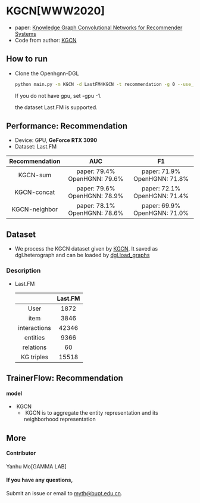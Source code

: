 # KGCN[WWW2020]

-   paper: [Knowledge Graph Convolutional Networks for Recommender Systems ](https://dl.acm.org/doi/10.1145/3308558.3313417)
-   Code from author: [KGCN](https://github.com/hwwang55/KGCN)

## How to run

- Clone the Openhgnn-DGL

  ```bash
  python main.py -m KGCN -d LastFM4KGCN -t recommendation -g 0 --use_best_config
  ```

  If you do not have gpu, set -gpu -1.

  the dataset Last.FM is supported.

## Performance: Recommendation

-   Device: GPU, **GeForce RTX 3090**
-   Dataset: Last.FM

| Recommendation |               AUC               |               F1                |
| :------------: | :-----------------------------: | :-----------------------------: |
|    KGCN-sum    | paper: 79.4%    OpenHGNN: 79.6% | paper: 71.9%    OpenHGNN: 71.8% |
|  KGCN-concat   | paper: 79.6%    OpenHGNN: 78.9% | paper: 72.1%    OpenHGNN: 71.4% |
| KGCN-neighbor  | paper: 78.1%    OpenHGNN: 78.6% | paper: 69.9%    OpenHGNN: 71.0% |

## Dataset

-   We process the KGCN dataset given by [KGCN](https://github.com/hwwang55/KGCN). It saved as dgl.heterograph and can be loaded by [dgl.load_graphs](https://docs.dgl.ai/en/latest/generated/dgl.load_graphs.html)

### Description

- Last.FM

  |              | Last.FM |
  | :----------: | :-----: |
  |     User     |  1872   |
  |     item     |  3846   |
  | interactions |  42346  |
  |   entities   |  9366   |
  |  relations   |   60    |
  |  KG triples  |  15518  |

  

## TrainerFlow: Recommendation

#### model

- ​	KGCN
  - ​		KGCN is to aggregate the entity representation and its neighborhood representation



## More

#### Contributor

Yanhu Mo[GAMMA LAB]

#### If you have any questions,

Submit an issue or email to  [myth@bupt.edu.cn](mailto:myth@bupt.edu.cn).



